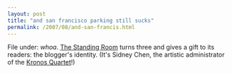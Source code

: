 ```yaml
---
layout: post
title: "and san francisco parking still sucks"
permalink: /2007/08/and-san-francis.html
---
```


File under: _whoa_. [The Standing Room](http://www.thestandingroom.com/) turns three and gives a gift to its readers: the blogger's identity. (It's Sidney Chen, the artistic administrator of the [Kronos Quartet](http://www.kronosquartet.org/)!)